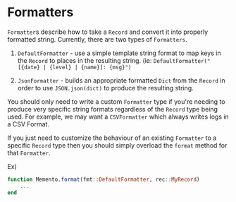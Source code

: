 # Formatters

`Formatter`s describe how to take a `Record` and convert it into properly formatted string. Currently, there are two types of `Formatters`.

1. `DefaultFormatter` - use a simple template string format to map keys in the `Record` to places in the resulting string. (ie: `DefaultFormatter("[{date} | {level} | {name}]: {msg}")`

2. `JsonFormatter` - builds an appropriate formatted `Dict` from the `Record` in order to use `JSON.json(dict)` to produce the resulting string.

You should only need to write a custom `Formatter` type if you're needing to produce very specific string formats regardless of the `Record` type being used.
For example, we may want a `CSVFormatter` which always writes logs in a CSV Format.

If you just need to customize the behaviour of an existing `Formatter` to a specific `Record` type then you should simply overload the `format` method for that `Formatter`.

Ex)
```julia
function Memento.format(fmt::DefaultFormatter, rec::MyRecord)
    ...
end
```
